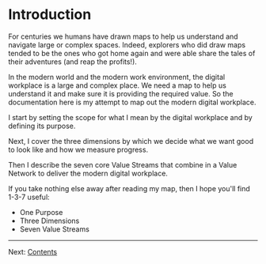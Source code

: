 # Introduction

For centuries we humans have drawn maps to help us understand and navigate large or complex spaces. Indeed, explorers who did draw maps tended to be the ones who got home again and were able share the tales of their adventures (and reap the profits!).

In the modern world and the modern work environment, the digital workplace is a large and complex place. We need a map to help us understand it and make sure it is providing the required value. So the documentation here is my attempt to map out the modern digital workplace.

I start by setting the scope for what I mean by the digital workplace and by defining its purpose.

Next, I cover the three dimensions by which we decide what we want good to look like and how we measure progress.

Then I describe the seven core Value Streams that combine in a Value Network to deliver the modern digital workplace.

If you take nothing else away after reading my map, then I hope you'll find 1-3-7 useful:
- One Purpose
- Three Dimensions
- Seven Value Streams

---
Next: [Contents](Contents.md)
